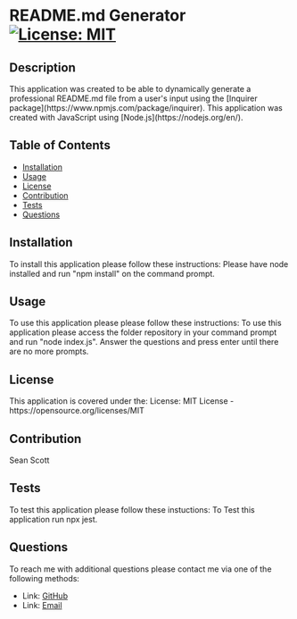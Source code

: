 # README.md Generator [![License: MIT](https://img.shields.io/badge/License-MIT-yellow.svg)](https://opensource.org/licenses/MIT)

## Description 
<p>This application was created to be able to dynamically generate a professional README.md file from a user's input using the [Inquirer package](https://www.npmjs.com/package/inquirer). This application was created with JavaScript using [Node.js](https://nodejs.org/en/).<p>
    
## Table of Contents 
- [Installation](#Installation)
- [Usage](#Usage)
- [License](#License)
- [Contribution](#Contribution)
- [Tests](#Tests)
- [Questions](#Questions)

## Installation 
<p>To install this application please follow these instructions: Please have node installed and run "npm install" on the command prompt.<p> 

## Usage 
<p>To use this application please please follow these instructions: To use this application please access the folder repository in your command prompt and run "node index.js". Answer the questions and press enter until there are no more prompts.</p>

## License 
<p> This application is covered under the: License: MIT License - https://opensource.org/licenses/MIT
</p> 

## Contribution 
<p> Sean Scott</p>

## Tests 
<p> To test this application please follow these instuctions: To Test this application run npx jest. </p>

## Questions 
<p> To reach me with additional questions please contact me via one of the following methods: </p>

- Link: [GitHub](https://github.com/seanscott95)
- Link: [Email](seanms418@gmail.com) 
